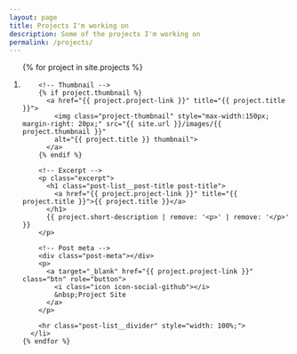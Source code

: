 ```yaml
---
layout: page
title: Projects I'm working on
description: Some of the projects I'm working on
permalink: /projects/
---
```


<div class="main-post-list">
  <ol class="post-list">
    {% for project in site.projects %}
      <li>

        <!-- Thumbnail -->
        {% if project.thumbnail %}
          <a href="{{ project.project-link }}" title="{{ project.title }}">
            <img class="project-thumbnail" style="max-width:150px; margin-right: 20px;" src="{{ site.url }}/images/{{ project.thumbnail }}"
            alt="{{ project.title }} thumbnail">
          </a>
        {% endif %}

        <!-- Excerpt -->
        <p class="excerpt">
          <h1 class="post-list__post-title post-title">
            <a href="{{ project.project-link }}" title="{{ project.title }}">{{ project.title }}</a>
          </h1>
          {{ project.short-description | remove: '<p>' | remove: '</p>' }}
        </p>

        <!-- Post meta -->
        <div class="post-meta"></div>
        <p>
          <a target="_blank" href="{{ project.project-link }}" class="btn" role="button">
            <i class="icon icon-social-github"></i>
            &nbsp;Project Site
          </a>
        </p>

        <hr class="post-list__divider" style="width: 100%;">
      </li>
    {% endfor %}
  </ol>
</div>


<!-- <div class="row">
  {% for project in site.projects %}
    <div class="col-xs-6 col-sm-6 col-md-6 col-lg-4">
      <div class="thumbnail">      
        <div class="thumbnail-wrapper text-center">        
          <img src="{{ site.url }}/images/{{ project.thumbnail }}" alt="...">
        </div>
        <div class="caption">
          <h3>{{ project.title }}</h3>
          <p>
            {{ project.short-description }}
          </p>
          <p class="text-center">
            <a target="_blank" href="{{ project.project-link }}" class="btn" role="button">
              <i class="icon icon-social-github"></i>
              &nbsp;Project Site
            </a>
          </p>
        </div>
      </div>
    </div>
  {% endfor %}
</div> -->
